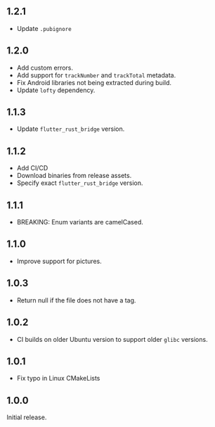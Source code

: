 ## 1.2.1

- Update `.pubignore`

## 1.2.0

- Add custom errors.
- Add support for `trackNumber` and `trackTotal` metadata.
- Fix Android libraries not being extracted during build.
- Update `lofty` dependency.

## 1.1.3

- Update `flutter_rust_bridge` version.

## 1.1.2

- Add CI/CD
- Download binaries from release assets.
- Specify exact `flutter_rust_bridge` version.

## 1.1.1

- BREAKING: Enum variants are camelCased.

## 1.1.0

- Improve support for pictures.

## 1.0.3

- Return null if the file does not have a tag.

## 1.0.2

- CI builds on older Ubuntu version to support older `glibc` versions.

## 1.0.1

- Fix typo in Linux CMakeLists

## 1.0.0

Initial release.
